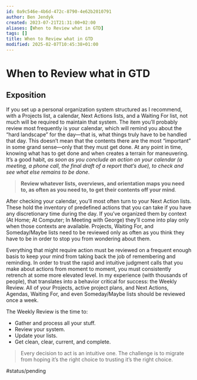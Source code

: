 ```yaml
---
id: 0a9c546e-4b6d-472c-8790-4e62b2010791
author: Ben Jendyk
created: 2023-07-21T21:31:00+02:00
aliases: [When to Review what in GTD]
tags: []
title: When to Review what in GTD
modified: 2025-02-07T10:45:38+01:00
---
```


# When to Review what in GTD

## Exposition

If you set up a personal organization system structured as I recommend, with a Projects list, a calendar, Next Actions lists, and a Waiting For list, not much will be required to maintain that system. The item you’ll probably review most frequently is your calendar, which will remind you about the “hard landscape” for the day—that is, what things truly have to be handled that day. This doesn’t mean that the contents there are the most “important” in some grand sense—only that they must get done. At any point in time, knowing what has to get done and when creates a terrain for maneuvering. It’s a good habit, *as soon as you conclude an action on your calendar (a meeting, a phone call, the final draft of a report that’s due), to check and see what else remains to be done*.

> **Review whatever lists, overviews, and orientation maps you need to, as often as you need to, to get their contents off your mind**.

After checking your calendar, you’ll most often turn to your Next Action lists. These hold the inventory of predefined actions that you can take if you have any discretionary time during the day. If you’ve organized them by context (At Home; At Computer; In Meeting with George) they’ll come into play only when those contexts are available. Projects, Waiting For, and Someday/Maybe lists need to be reviewed only as often as you think they have to be in order to stop you from wondering about them.

Everything that might require action must be reviewed on a frequent enough basis to keep your mind from taking back the job of remembering and reminding. In order to trust the rapid and intuitive judgment calls that you make about actions from moment to moment, you must consistently retrench at some more elevated level. In my experience (with thousands of people), that translates into a behavior critical for success: the Weekly Review. All of your Projects, active project plans, and Next Actions, Agendas, Waiting For, and even Someday/Maybe lists should be reviewed once a week.

The Weekly Review is the time to:

- Gather and process all your stuff.
- Review your system.
- Update your lists.
- Get clean, clear, current, and complete.

> Every decision to act is an intuitive one. The challenge is to migrate from hoping it’s the right choice to trusting it’s the right choice.


#status/pending